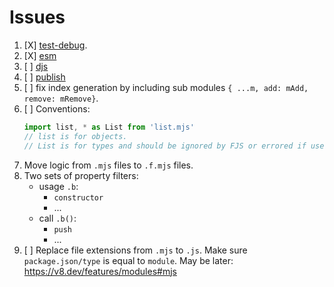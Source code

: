 # Issues

1. [X] [test-debug](./test-debug.md).
2. [X] [esm](./esm.md)
3. [ ] [djs](./djs.md)
4. [ ] [publish](publish.md)
5. [ ] fix index generation by including sub modules `{ ...m, add: mAdd, remove: mRemove}`.
6. [ ] Conventions:
    ```js
    import list, * as List from 'list.mjs'
    // list is for objects.
    // List is for types and should be ignored by FJS or errored if used in code.
    ```
7. Move logic from `.mjs` files to `.f.mjs` files.
8. Two sets of property filters:
   - usage `.b`:
     - `constructor`
     - ...
   - call `.b()`:
     - `push`
     - ...
9. [ ] Replace file extensions from `.mjs` to `.js`. Make sure `package.json/type` is equal to `module`. May be later: https://v8.dev/features/modules#mjs
